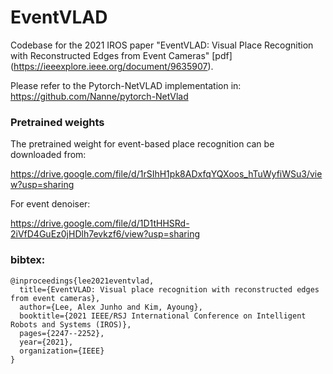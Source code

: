 # EventVLAD
Codebase for the 2021 IROS paper "EventVLAD: Visual Place Recognition with Reconstructed Edges from Event Cameras" [pdf] (https://ieeexplore.ieee.org/document/9635907).

Please refer to the Pytorch-NetVLAD implementation in:
https://github.com/Nanne/pytorch-NetVlad



### Pretrained weights

The pretrained weight for event-based place recognition can be downloaded from:

https://drive.google.com/file/d/1rSIhH1pk8ADxfqYQXoos_hTuWyfiWSu3/view?usp=sharing

For event denoiser:

https://drive.google.com/file/d/1D1tHHSRd-2iVfD4GuEz0jHDlh7evkzf6/view?usp=sharing



### bibtex:

```
@inproceedings{lee2021eventvlad,
  title={EventVLAD: Visual place recognition with reconstructed edges from event cameras},
  author={Lee, Alex Junho and Kim, Ayoung},
  booktitle={2021 IEEE/RSJ International Conference on Intelligent Robots and Systems (IROS)},
  pages={2247--2252},
  year={2021},
  organization={IEEE}
}
```
